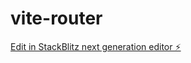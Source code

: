# vite-router

[Edit in StackBlitz next generation editor ⚡️](https://stackblitz.com/~/github.com/MarcoAgostinoo/vite-router)